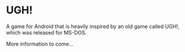 # UGH!

A game for Android that is heavily inspired by an old game called UGH!, which was released for MS-DOS.


More information to come...